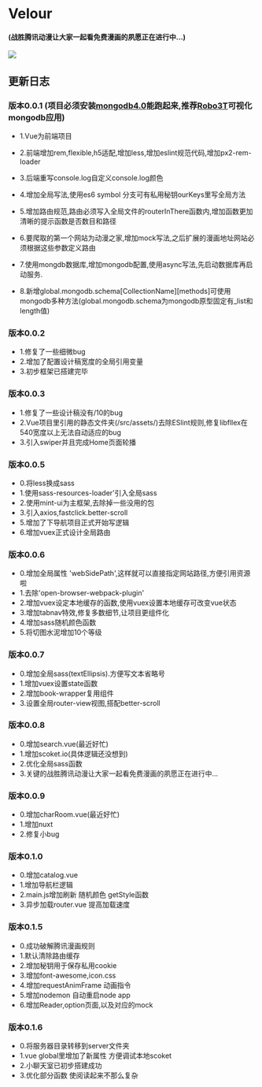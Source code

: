 # Velour
#### (战胜腾讯动漫让大家一起看免费漫画的夙愿正在进行中...)
![](https://github.com/pulessrity/velour/blob/master/assets/logo.jpg?raw=true)
## 更新日志
### 版本0.0.1 (项目必须安装[mongodb4.0](https://www.mongodb.com/download-center?jmp=nav#community)能跑起来,推荐[Robo3T](https://robomongo.org/)可视化mongodb应用)
* 1.Vue为前端项目

* 2.前端增加rem,flexible,h5适配,增加less,增加eslint规范代码,增加px2-rem-loader
* 3.后端重写console.log自定义console.log颜色
* 4.增加全局写法,使用es6 symbol 分支可有私用秘钥ourKeys里写全局方法
* 5.增加路由规范,路由必须写入全局文件的routerInThere函数内,增加函数更加清晰的提示函数是否数目和路径
* 6.要爬取的第一个网站为动漫之家,增加mock写法,之后扩展的漫画地址网站必须根据这些参数定义路由
* 7.使用mongdb数据库,增加mongodb配置,使用async写法,先启动数据库再启动服务.
* 8.新增global.mongodb.schema[CollectionName][methods]可使用mongodb多种方法(global.mongodb.schema为mongodb原型固定有_list和length值)
### 版本0.0.2
* 1.修复了一些细微bug
* 2.增加了配置设计稿宽度的全局引用变量
* 3.初步框架已搭建完毕
### 版本0.0.3
* 1.修复了一些设计稿没有/10的bug
* 2.Vue项目里引用的静态文件夹(/src/assets/)去除ESlint规则,修复libfllex在540宽度以上无法自动适应的bug
* 3.引入swiper并且完成Home页面轮播
### 版本0.0.5
* 0.将less换成sass
* 1.使用sass-resources-loader'引入全局sass
* 2.使用mint-ui为主框架,去除掉一些没用的包
* 3.引入axios,fastclick.better-scroll
* 5.增加了下导航项目正式开始写逻辑
* 6.增加vuex正式设计全局路由
### 版本0.0.6
* 0.增加全局属性 'webSidePath',这样就可以直接指定网站路径,方便引用资源啦
* 1.去除'open-browser-webpack-plugin'
* 2.增加vuex设定本地缓存的函数,使用vuex设置本地缓存可改变vue状态
* 3.增加tabnav特效,修复多数细节,让项目更组件化
* 4.增加sass随机颜色函数
* 5.将切图水泥增加10个等级
### 版本0.0.7
* 0.增加全局sass(textEllipsis).方便写文本省略号
* 1.增加vuex设置state函数
* 2.增加book-wrapper复用组件
* 3.设置全局router-view视图,搭配better-scroll
### 版本0.0.8
* 0.增加search.vue(最近好忙)
* 1.增加scoket.io(具体逻辑还没想到)
* 2.优化全局sass函数
* 3.关键的战胜腾讯动漫让大家一起看免费漫画的夙愿正在进行中...
### 版本0.0.9
* 0.增加charRoom.vue(最近好忙)
* 1.增加nuxt
* 2.修复小bug
### 版本0.1.0
* 0.增加catalog.vue
* 1.增加导航栏逻辑
* 2.main.js增加刷新 随机颜色 getStyle函数
* 3.异步加载router.vue 提高加载速度
### 版本0.1.5
* 0.成功破解腾讯漫画规则
* 1.默认清除路由缓存
* 2.增加秘钥用于保存私用cookie
* 3.增加font-awesome,icon.css
* 4.增加requestAnimFrame 动画指令
* 5.增加nodemon 自动重启node app
* 6.增加Reader,option页面,以及对应的mock
### 版本0.1.6
* 0.将服务器目录转移到server文件夹
* 1.vue global里增加了新属性 方便调试本地scoket
* 2.小聊天室已初步搭建成功
* 3.优化部分函数 使阅读起来不那么复杂